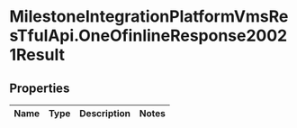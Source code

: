 # MilestoneIntegrationPlatformVmsResTfulApi.OneOfinlineResponse20021Result

## Properties
Name | Type | Description | Notes
------------ | ------------- | ------------- | -------------
